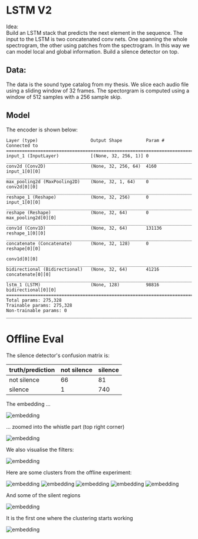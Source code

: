 # LSTM V2

Idea:  
 Build an LSTM stack that predicts the next element in the sequence.
 The input to the LSTM is two concatenated conv nets. One spanning
 the whole spectrogram, the other using patches from the spectrogram.
 In this way we can model local and global information.
 Build a silence detector on top. 

## Data:
The data is the sound type catalog from my thesis. We slice each
audio file using a sliding window of 32 frames. The spectorgram is
computed using a window of 512 samples with a 256 sample skip.

## Model
The encoder is shown below:

```
Layer (type)                    Output Shape         Param #     Connected to                     
==================================================================================================
input_1 (InputLayer)            [(None, 32, 256, 1)] 0                                            
__________________________________________________________________________________________________
conv2d (Conv2D)                 (None, 32, 256, 64)  4160        input_1[0][0]                    
__________________________________________________________________________________________________
max_pooling2d (MaxPooling2D)    (None, 32, 1, 64)    0           conv2d[0][0]                     
__________________________________________________________________________________________________
reshape_1 (Reshape)             (None, 32, 256)      0           input_1[0][0]                    
__________________________________________________________________________________________________
reshape (Reshape)               (None, 32, 64)       0           max_pooling2d[0][0]              
__________________________________________________________________________________________________
conv1d (Conv1D)                 (None, 32, 64)       131136      reshape_1[0][0]                  
__________________________________________________________________________________________________
concatenate (Concatenate)       (None, 32, 128)      0           reshape[0][0]                    
                                                                 conv1d[0][0]                     
__________________________________________________________________________________________________
bidirectional (Bidirectional)   (None, 32, 64)       41216       concatenate[0][0]                
__________________________________________________________________________________________________
lstm_1 (LSTM)                   (None, 128)          98816       bidirectional[0][0]              
==================================================================================================
Total params: 275,328
Trainable params: 275,328
Non-trainable params: 0
__________________________________________________________________________________________________
```

# Offline Eval

The silence detector's confusion matrix is:

|truth/prediction|not silence|silence|
|:---|:---|:---|
|not silence|66|81|
|silence|1|740|

The embedding ... 

![embedding](images/embedding.png)

... zoomed into the whistle part (top right corner)

![embedding](images/embedding_zoomed.png)

We also visualise the filters:

![embedding](images/filters.png)

Here are some clusters from the offline experiment:

![embedding](images/0.png)
![embedding](images/1.png)
![embedding](images/2.png)
![embedding](images/3.png)
![embedding](images/4.png)

And some of the silent regions

![embedding](images/silence_extractor.png)

It is the first one where the clustering starts working

![embedding](images/clusters_1.png)
